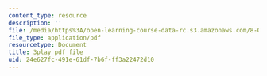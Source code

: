 ```yaml
---
content_type: resource
description: ''
file: /media/https%3A/open-learning-course-data-rc.s3.amazonaws.com/8-06-quantum-physics-iii-spring-2018/24e627fc491e61df7b6fff3a22472d10_WwudFI6YRs.pdf
file_type: application/pdf
resourcetype: Document
title: 3play pdf file
uid: 24e627fc-491e-61df-7b6f-ff3a22472d10
---
```

